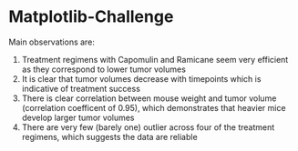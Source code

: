 # Matplotlib-Challenge
Main observations are:
1. Treatment regimens with Capomulin and Ramicane seem very efficient as they correspond to lower tumor volumes
2. It is clear that tumor volumes decrease with timepoints which is indicative of treatment success
3. There is clear correlation between mouse weight and tumor volume (correlation coefficent of 0.95), which demonstrates that heavier mice develop larger tumor volumes
4. There are very few (barely one) outlier across four of the treatment regimens, which suggests the data are reliable
